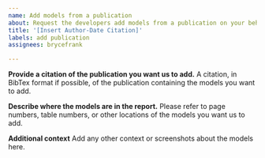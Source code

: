 ```yaml
---
name: Add models from a publication
about: Request the developers add models from a publication on your behalf.
title: '[Insert Author-Date Citation]'
labels: add publication
assignees: brycefrank

---
```


**Provide a citation of the publication you want us to add.**
A citation, in BibTex format if possible, of the publication containing the models you want to add.

**Describe where the models are in the report.**
Please refer to page numbers, table numbers, or other locations of the models you want us to add.

**Additional context**
Add any other context or screenshots about the models here.
